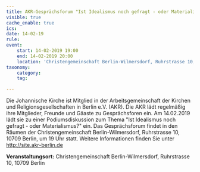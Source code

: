 ```yaml
---
title: AKR-Gesprächsforum "Ist Idealismus noch gefragt - oder Materialismus?"
visible: true
cache_enable: true
ics: 
date: 14-02-19
rule: 
event:
	start: 14-02-2019 19:00
	end: 14-02-2019 20:00
	location: 'Christengemeinschaft Berlin-Wilmersdorf, Ruhrstrasse 10, 10709 Berlin'
taxonomy:
	category: 
	tag: 

---
```

Die Johannische Kirche ist Mitglied in der Arbeitsgemeinschaft der Kirchen und Religionsgesellschaften in Berlin e.V. (AKR). Die AKR lädt regelmäßig ihre Mitglieder, Freunde und Gäaste zu Gesprächsforen ein. Am 14.02.2019 lädt sie zu einer Podiumsdiskussion zum Thema "Ist Idealismus noch gefragt - oder Materialismus?" ein. Das Gesprächsforum findet in den Räumen der Christengemeinschaft Berlin-Wilmersdorf, Ruhrstrasse 10, 10709 Berlin, um 19 Uhr statt. Weitere Informationen finden Sie unter http://site.akr-berlin.de


**Veranstaltungsort:** Christengemeinschaft Berlin-Wilmersdorf, Ruhrstrasse 10, 10709 Berlin

